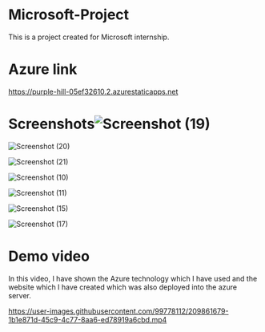 # Microsoft-Project

This is a project created for Microsoft internship.

# Azure link 
https://purple-hill-05ef32610.2.azurestaticapps.net

# Screenshots![Screenshot (19)](https://user-images.githubusercontent.com/99778112/213475380-2039cd61-3e0e-4561-8387-88fb78a7999e.png)

![Screenshot (20)](https://user-images.githubusercontent.com/99778112/213475433-9e7402e0-8a22-41b9-9930-c85405814c1d.png)

![Screenshot (21)](https://user-images.githubusercontent.com/99778112/213475462-c25db79b-fc10-4773-a0fc-2721468f9752.png)

![Screenshot (10)](https://user-images.githubusercontent.com/99778112/209846054-a790d636-a533-4028-9a23-874394ad6a96.png)

![Screenshot (11)](https://user-images.githubusercontent.com/99778112/209846450-64061793-ae9b-4259-9cda-3db0977c601f.png)

![Screenshot (15)](https://user-images.githubusercontent.com/99778112/209846743-03a81af3-419f-4197-828f-3919b8378774.png)

![Screenshot (17)](https://user-images.githubusercontent.com/99778112/209846504-e7a05604-a28e-41d0-8636-fb3b1f14974a.png)

# Demo video

In this video, I have shown the Azure technology which I have used and the website which I have created which was also deployed into the azure server. 

https://user-images.githubusercontent.com/99778112/209861679-1b1e871d-45c9-4c77-8aa6-ed78919a6cbd.mp4






